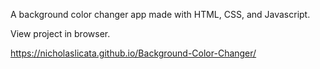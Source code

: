 A background color changer app made with HTML, CSS, and Javascript.

View project in browser.

https://nicholaslicata.github.io/Background-Color-Changer/
